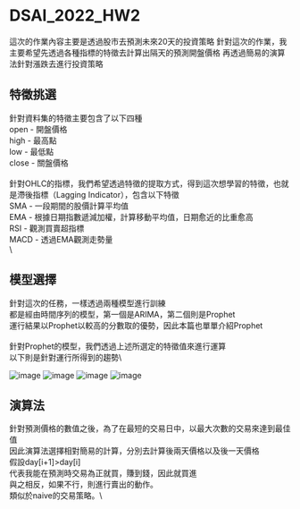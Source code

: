 # DSAI_2022_HW2
這次的作業內容主要是透過股市去預測未來20天的投資策略
針對這次的作業，我主要希望先透過各種指標的特徵去計算出隔天的預測開盤價格
再透過簡易的演算法針對漲跌去進行投資策略

## 特徵挑選
針對資料集的特徵主要包含了以下四種\
open - 開盤價格\
high - 最高點\
low - 最低點\
close - 關盤價格\
\
針對OHLC的指標，我們希望透過特徵的提取方式，得到這次想學習的特徵，也就是滯後指標（Lagging Indicator），包含以下特徵\
SMA - 一段期間的股價計算平均值\
EMA - 根據日期指數遞減加權，計算移動平均值，日期愈近的比重愈高\
RSI - 觀測買賣超指標\
MACD - 透過EMA觀測走勢量\
\
## 模型選擇
針對這次的任務，一樣透過兩種模型進行訓練\
都是經由時間序列的模型，第一個是ARIMA，第二個則是Prophet\
運行結果以Prophet以較高的分數取的優勢，因此本篇也單單介紹Prophet\
\
針對Prophet的模型，我們透過上述所選定的特徵值來進行運算\
以下則是針對運行所得到的趨勢\

![image](https://user-images.githubusercontent.com/41716487/164413720-5ce053c4-58fd-428e-b801-ae3d6696ac20.png)
![image](https://user-images.githubusercontent.com/41716487/164413778-1ebd6319-c2f1-4eac-888a-355eb0a693f9.png)
![image](https://user-images.githubusercontent.com/41716487/164413805-91fe0ab9-44df-45e0-a878-37a9fe94d819.png)
![image](https://user-images.githubusercontent.com/41716487/164413837-06db202a-c590-4460-bf97-58e6199755e1.png)

## 演算法
針對預測價格的數值之後，為了在最短的交易日中，以最大次數的交易來達到最佳值\
因此演算法選擇相對簡易的計算，分別去計算後兩天價格以及後一天價格\
假設day[i+1]>day[i]\
代表我能在預測時交易為正就買，賺到錢，因此就買進\
與之相反，如果不行，則進行賣出的動作。\
類似於naive的交易策略。\
